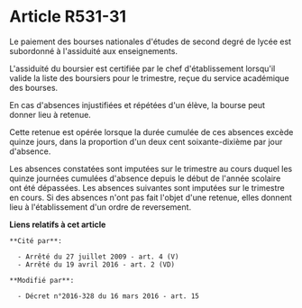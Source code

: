# Article R531-31

Le paiement des bourses nationales d'études de second degré de lycée est subordonné à l'assiduité aux enseignements.

L'assiduité du boursier est certifiée par le chef d'établissement lorsqu'il valide la liste des boursiers pour le trimestre,
reçue du service académique des bourses.

En cas d'absences injustifiées et répétées d'un élève, la bourse peut donner lieu à retenue.

Cette retenue est opérée lorsque la durée cumulée de ces absences excède quinze jours, dans la proportion d'un deux cent
soixante-dixième par jour d'absence.

Les absences constatées sont imputées sur le trimestre au cours duquel les quinze journées cumulées d'absence depuis le début
de l'année scolaire ont été dépassées. Les absences suivantes sont imputées sur le trimestre en cours. Si des absences n'ont
pas fait l'objet d'une retenue, elles donnent lieu à l'établissement d'un ordre de reversement.

**Liens relatifs à cet article**

	**Cité par**:

	  - Arrêté du 27 juillet 2009 - art. 4 (V)
	  - Arrêté du 19 avril 2016 - art. 2 (VD)

	**Modifié par**:

	  - Décret n°2016-328 du 16 mars 2016 - art. 15
